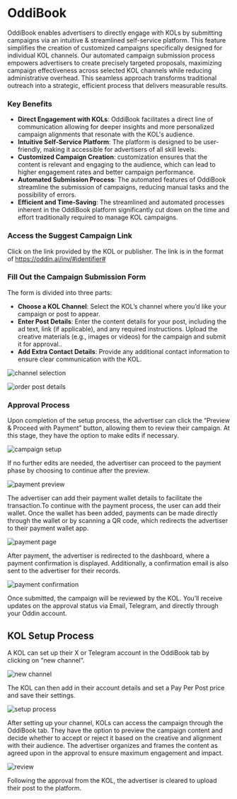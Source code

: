 # OddiBook

OddiBook enables advertisers to directly engage with KOLs by submitting campaigns via an intuitive & streamlined self-service platform. This feature simplifies the creation of customized campaigns specifically designed for individual KOL channels. Our automated campaign submission process empowers advertisers to create precisely targeted proposals, maximizing campaign effectiveness across selected KOL channels while reducing administrative overhead. This seamless approach transforms traditional outreach into a strategic, efficient process that delivers measurable results.

### Key Benefits

- **Direct Engagement with KOLs**: OddiBook facilitates a direct line of communication allowing for deeper insights and more personalized campaign alignments that resonate with the KOL's audience.
- **Intuitive Self-Service Platform**: The platform is designed to be user-friendly, making it accessible for advertisers of all skill levels.
- **Customized Campaign Creation**: customization ensures that the content is relevant and engaging to the audience, which can lead to higher engagement rates and better campaign performance.
- **Automated Submission Process**: The automated features of OddiBook streamline the submission of campaigns, reducing manual tasks and the possibility of errors.
- **Efficient and Time-Saving**: The streamlined and automated processes inherent in the OddiBook platform significantly cut down on the time and effort traditionally required to manage KOL campaigns.

### Access the Suggest Campaign Link

Click on the link provided by the KOL or publisher. The link is in the format of https://oddin.ai/inv/#identifier#

### Fill Out the Campaign Submission Form

The form is divided into three parts:

- **Choose a KOL Channel**: Select the KOL’s channel where you’d like your campaign or post to appear.
- **Enter Post Details**: Enter the content details for your post, including the ad text, link (if applicable), and any required instructions. Upload the creative materials (e.g., images or videos) for the campaign and submit it for approval..
- **Add Extra Contact Details**: Provide any additional contact information to ensure clear communication with the KOL.
 
 ![channel selection](/img/Advertiser-Oddibook-Channel-selection.jpg)



![order post details](/img/Advertiser-OddiBook-Campaign-setup-2.jpg)

### Approval Process

Upon completion of the setup process, the advertiser can click the “Preview & Proceed with Payment” button, allowing them to review their campaign. At this stage, they have the option to make edits if necessary.

![campaign setup](/img/Advertiser-Oddibook-Preview.jpg)



If no further edits are needed, the advertiser can proceed to the payment phase by choosing to continue after the preview.

![payment preview](/img/Advertiser-Oddibook-Payments.jpg)


The advertiser can add their payment wallet details to facilitate the transaction.To continue with the payment process, the user can add their wallet. Once the wallet has been added, payments can be made directly through the wallet or by scanning a QR code, which redirects the advertiser to their payment wallet app.

![payment page](/img/Advertiser-OddiBook-wallet-payment.jpg)


After payment, the advertiser is redirected to the dashboard, where a payment confirmation is displayed. Additionally, a confirmation email is also sent to the advertiser for their records.

![payment confirmation](/img/Advertiser-OddiBook-payment-confirmation.jpg)


Once submitted, the campaign will be reviewed by the KOL. You’ll receive updates on the approval status via Email, Telegram, and directly through your Oddin account.



## KOL Setup Process


 A KOL can set up their X or Telegram account in the OddiBook tab by clicking on “new channel”.


![new channel](/img/KOL-OddiBook-New-Channel.jpg)


The KOL can then add in their account details and set a Pay Per Post price and save their settings.


![setup process](/img/KOL-OddiBook-Channel-setup.jpg)


After setting up your channel, KOLs can access the campaign through the OddiBook tab. They have the option to preview the campaign content and decide whether to accept or reject it based on the creative and alignment with their audience. The advertiser organizes and frames the content as agreed upon in the approval to ensure maximum engagement and impact.


![review](/img/KOL-OddiBook-Post-Preview.jpg)


Following the approval from the KOL, the advertiser is cleared to upload their post to the platform.

